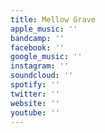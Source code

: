 ```yaml
---
title: Mellow Grave
apple_music: ''
bandcamp: ''
facebook: ''
google_music: ''
instagram: ''
soundcloud: ''
spotify: ''
twitter: ''
website: ''
youtube: ''
---
```

